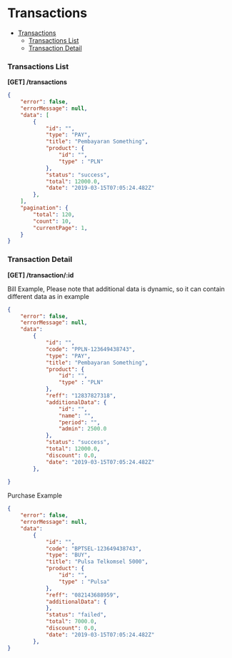 # Transactions

- [Transactions](#transactions)
    - [Transactions List](#transactions-list)
    - [Transaction Detail](#transaction-detail)

### Transactions List
**[GET] /transactions**

```json
{
    "error": false,
    "errorMessage": null,
    "data": [
        {
            "id": "",
            "type": "PAY",
            "title": "Pembayaran Something",
            "product": {
                "id": "",
                "type" : "PLN"
            },
            "status": "success",
            "total": 12000.0,
            "date": "2019-03-15T07:05:24.482Z"
        },
    ],
    "pagination": {
        "total": 120,
        "count": 10,
        "currentPage": 1,
    }
}
```

### Transaction Detail
**[GET] /transaction/:id**

Bill Example, Please note that additional data is dynamic, so it can contain different data as in example

```json
{
    "error": false,
    "errorMessage": null,
    "data": 
        {
            "id": "",
            "code": "PPLN-123649438743",
            "type": "PAY",
            "title": "Pembayaran Something",
            "product": {
                "id": "",
                "type" : "PLN"
            },
            "reff": "12837827318",
            "additionalData": {
                "id": "",
                "name": "",
                "period": "",
                "admin": 2500.0
            },
            "status": "success",
            "total": 12000.0,
            "discount": 0.0,
            "date": "2019-03-15T07:05:24.482Z"
        },
        
}
```

Purchase Example

```json
{
    "error": false,
    "errorMessage": null,
    "data": 
        {
            "id": "",
            "code": "BPTSEL-123649438743",
            "type": "BUY",
            "title": "Pulsa Telkomsel 5000",
            "product": {
                "id": "",
                "type" : "Pulsa"
            },
            "reff": "082143688959",
            "additionalData": {
            },
            "status": "failed",
            "total": 7000.0,
            "discount": 0.0,
            "date": "2019-03-15T07:05:24.482Z"
        },
}
```
